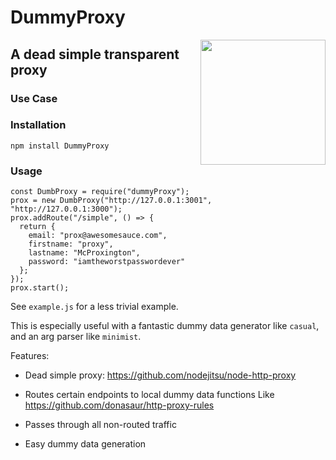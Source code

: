 # DummyProxy
<img align="right" width="200" src="https://i.imgur.com/DPrpogq.png">

## A dead simple transparent proxy


### Use Case

### Installation

`npm install DummyProxy`

### Usage

```
const DumbProxy = require("dummyProxy");
prox = new DumbProxy("http://127.0.0.1:3001", "http://127.0.0.1:3000");
prox.addRoute("/simple", () => {
  return {
    email: "prox@awesomesauce.com",
    firstname: "proxy",
    lastname: "McProxington",
    password: "iamtheworstpasswordever"
  };
});
prox.start();
```

See `example.js` for a less trivial example.

This is especially useful with a fantastic dummy data generator like `casual`, and an arg parser like `minimist`.



Features:

- Dead simple proxy: https://github.com/nodejitsu/node-http-proxy

- Routes certain endpoints to local dummy data functions
Like https://github.com/donasaur/http-proxy-rules

- Passes through all non-routed traffic

- Easy dummy data generation
